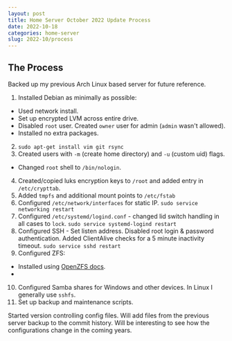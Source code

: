 ```yaml
---
layout: post
title: Home Server October 2022 Update Process
date: 2022-10-18
categories: home-server
slug: 2022-10/process
---
```


## The Process

Backed up my previous Arch Linux based server for future reference.

1. Installed Debian as minimally as possible:
  - Used network install.
  - Set up encrypted LVM across entire drive.
  - Disabled `root` user. Created `owner` user for admin (`admin` wasn't allowed).
  - Installed no extra packages.
2. `sudo apt-get install vim git rsync`
3. Created users with `-m` (create home directory) and `-u` (custom uid) flags.
  - Changed `root` shell to `/bin/nologin`.
4. Created/copied luks encryption keys to `/root` and added entry in `/etc/crypttab`.
5. Added `tmpfs` and additional mount points to `/etc/fstab`
6. Configured `/etc/network/interfaces` for static IP. `sudo service networking restart`
7. Configured `/etc/systemd/logind.conf` - changed lid switch handling in all cases to `lock`. `sudo service systemd-logind restart`
8. Configured SSH - Set listen address. Disabled root login & password authentication. Added ClientAlive checks for a 5 minute inactivity timeout. `sudo service sshd restart`
9. Configured ZFS:
  - Installed using [OpenZFS docs](https://openzfs.github.io/openzfs-docs/Getting%20Started/Debian/).
  - 
10. Configured Samba shares for Windows and other devices. In Linux I generally use `sshfs`.
11. Set up backup and maintenance scripts.

Started version controlling config files. Will add files from the previous server backup to the commit history. Will be interesting to see how the configurations change in the coming years.

